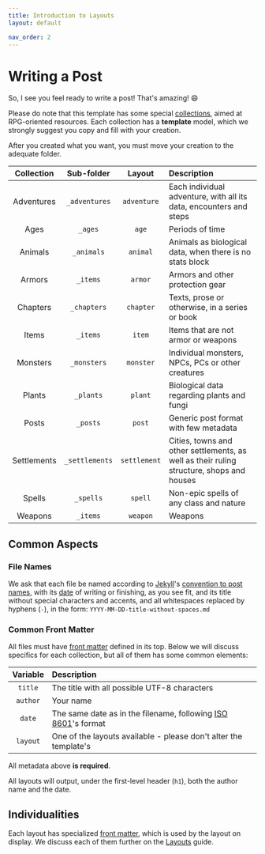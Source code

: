 ```yaml
---
title: Introduction to Layouts
layout: default

nav_order: 2
---
```


# Writing a Post

So, I see you feel ready to write a post! That's amazing! :smile:

Please do note that this template has some special [collections](https://jekyllrb.com/docs/collections/), aimed at RPG-oriented resources. Each collection has a **template** model, which we strongly suggest you copy and fill with your creation.

After you created what you want, you must move your creation to the adequate folder.

| Collection  | Sub-folder     | Layout       | Description                                                                              |
|:-----------:|:--------------:|:------------:|:-----------------------------------------------------------------------------------------|
| Adventures  | `_adventures`  | `adventure`  | Each individual adventure, with all its data, encounters and steps                       |
| Ages        | `_ages`        | `age`        | Periods of time                                                                          |
| Animals     | `_animals`     | `animal`     | Animals as biological data, when there is no stats block                                 |
| Armors      | `_items`       | `armor`      | Armors and other protection gear                                                         |
| Chapters    | `_chapters`    | `chapter`    | Texts, prose or otherwise, in a series or book                                           |
| Items       | `_items`       | `item`       | Items that are not armor or weapons                                                      |
| Monsters    | `_monsters`    | `monster`    | Individual monsters, NPCs, PCs or other creatures                                        |
| Plants      | `_plants`      | `plant`      | Biological data regarding plants and fungi                                               |
| Posts       | `_posts`       | `post`       | Generic post format with few metadata                                                    |
| Settlements | `_settlements` | `settlement` | Cities, towns and other settlements, as well as their ruling structure, shops and houses |
| Spells      | `_spells`      | `spell`      | Non-epic spells of any class and nature                                                  |
| Weapons     | `_items`       | `weapon`     | Weapons                                                                                  |

## Common Aspects

### File Names

We ask that each file be named according to [Jekyll]'s [convention to post names](https://jekyllrb.com/docs/posts/), with its [date](http://xkcd.com/1179/) of writing or finishing, as you see fit, and its title without special characters and accents, and all whitespaces replaced by hyphens (`-`), in the form: `YYYY-MM-DD-title-without-spaces.md`

### Common Front Matter

All files must have [front matter] defined in its top. Below we will discuss specifics for each collection, but all of them has some common elements:

| Variable | Description                                                      |
|:--------:|:-----------------------------------------------------------------|
| `title`  | The title with all possible UTF-8 characters                     |
| `author` | Your name                                                        |
| `date`   | The same date as in the filename, following [ISO 8601]'s format  |
| `layout` | One of the layouts available - please don't alter the template's |

All metadata above **is required**.

All layouts will output, under the first-level header (`h1`), both the author name and the date.

## Individualities

Each layout has specialized [front matter], which is used by the layout on display. We discuss each of them further on the [Layouts](layouts) guide.

[Jekyll]: https://jekyllrb.com/
[front matter]: https://jekyllrb.com/docs/front-matter/
[ISO 8601]: https://www.iso.org/iso-8601-date-and-time-format.html
[SRD]: http://www.d20srd.org/index.htm
